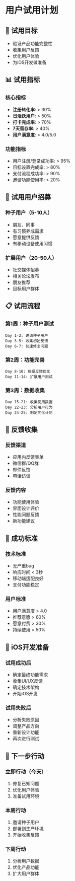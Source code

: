 # 用户试用计划

## 🎯 试用目标
- 验证产品功能完整性
- 收集用户反馈
- 优化用户体验
- 为iOS开发做准备

## 📊 试用指标

### 核心指标
- **注册转化率**: > 30%
- **日活跃用户**: > 50%
- **打卡完成率**: > 70%
- **7天留存率**: > 40%
- **用户满意度**: > 4.0/5.0

### 功能指标
- 用户注册/登录成功率: > 95%
- 目标设置完成率: > 80%
- 支付流程成功率: > 90%
- 邀请功能使用率: > 20%

## 👥 试用用户招募

### 种子用户（5-10人）
- 朋友、同事
- 有习惯养成需求
- 愿意提供反馈
- 有移动设备使用习惯

### 扩展用户（20-50人）
- 社交媒体招募
- 相关论坛发布
- 朋友推荐
- 目标用户群体

## 📋 试用流程

### 第1周：种子用户测试
```
Day 1-2: 邀请种子用户
Day 3-5: 收集初始反馈
Day 6-7: 快速修复问题
```

### 第2周：功能完善
```
Day 8-10: 根据反馈优化
Day 11-14: 扩展用户测试
```

### 第3周：数据收集
```
Day 15-21: 收集使用数据
Day 22-23: 分析用户行为
Day 24-25: 制定优化计划
```

## 📝 反馈收集

### 反馈渠道
- 应用内反馈表单
- 微信群/QQ群
- 邮件反馈
- 电话访谈

### 反馈内容
- 功能使用体验
- 界面设计评价
- 性能问题反馈
- 新功能建议

## 🚀 成功标准

### 技术标准
- 无严重bug
- 响应时间 < 3秒
- 移动端适配良好
- 支付功能稳定

### 用户标准
- 用户满意度 > 4.0
- 推荐意愿 > 60%
- 愿意付费 > 30%
- 持续使用 > 50%

## 📱 iOS开发准备

### 试用成功后
- 确定最终功能需求
- 收集UI/UX反馈
- 确定技术架构
- 开始iOS开发

### 试用失败后
- 分析失败原因
- 调整产品方向
- 重新设计功能
- 再次进行测试

## 🎯 下一步行动

### 立即行动（今天）
1. 修复已知问题
2. 优化用户体验
3. 准备试用环境

### 本周行动
1. 邀请种子用户
2. 部署到生产环境
3. 开始收集反馈

### 下周行动
1. 分析用户数据
2. 优化产品功能
3. 扩大用户群体 